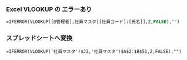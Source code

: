 ### Excel VLOOKUP の エラーあり
```vb
=IFERROR(VLOOKUP([@管理者],社員マスタ[[社員コード]:[氏名]],2,FALSE),"")
```

### スプレッドシートへ変換
```
=IFERROR(VLOOKUP('社員マスタ'!$J2,'社員マスタ'!$A$2:$B$51,2,FALSE),"")
```
